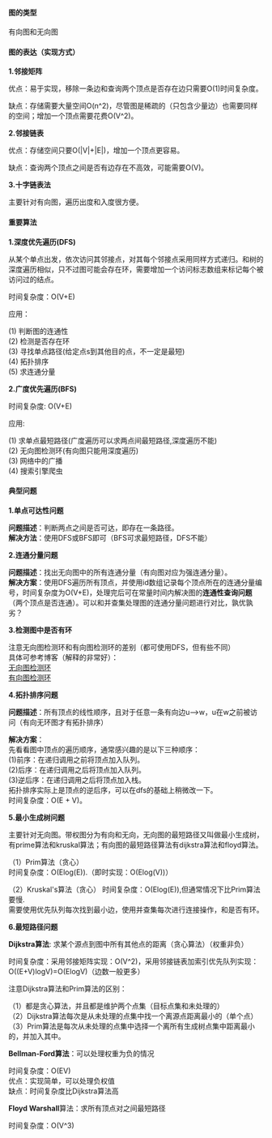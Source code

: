 #### 图的类型
有向图和无向图

#### 图的表达（实现方式）
**1.邻接矩阵**

优点：易于实现，移除一条边和查询两个顶点是否存在边只需要O(1)时间复杂度。

缺点：存储需要大量空间O(n^2)，尽管图是稀疏的（只包含少量边）也需要同样的空间；增加一个顶点需要花费O(V^2)。

**2.邻接链表**

优点：存储空间只要O(|V|+|E|)，增加一个顶点更容易。

缺点：查询两个顶点之间是否有边存在不高效，可能需要O(V)。

**3.十字链表法**

主要针对有向图，遍历出度和入度很方便。

#### 重要算法
**1.深度优先遍历(DFS)**

从某个单点出发，依次访问其邻接点，对其每个邻接点采用同样方式递归。和树的深度遍历相似，只不过图可能会存在环，需要增加一个访问标志数组来标记每个被访问过的结点。

时间复杂度：O(V+E)

应用：

(1) 判断图的连通性 <br/>
(2) 检测是否存在环 <br/>
(3) 寻找单点路径(给定点s到其他目的点，不一定是最短) <br/>
(4) 拓扑排序 <br/>
(5) 求连通分量


**2.广度优先遍历(BFS)**

时间复杂度: O(V+E)

应用:

(1) 求单点最短路径(广度遍历可以求两点间最短路径,深度遍历不能) <br/>
(2) 无向图检测环(有向图只能用深度遍历) <br/>
(3) 网络中的广播 <br/>
(4) 搜索引擎爬虫

#### 典型问题

**1.单点可达性问题**

**问题描述**：判断两点之间是否可达，即存在一条路径。<br/>
**解决方法**：使用DFS或BFS即可（BFS可求最短路径，DFS不能）

**2.连通分量问题**

**问题描述**：找出无向图中的所有连通分量（有向图对应为强连通分量）。<br/>
**解决方案**：使用DFS遍历所有顶点，并使用id数组记录每个顶点所在的连通分量编号，时间复杂度为O(V+E)，处理完后可在常量时间内解决图的**连通性查询问题**（两个顶点是否连通）。可以和并查集处理图的连通分量问题进行对比，孰优孰劣？

**3.检测图中是否有环**

注意无向图检测环和有向图检测环的差别（都可使用DFS，但有些不同） <br/>
具体可参考博客（解释的非常好）：<br/>
[无向图检测环](http://shmilyaw-hotmail-com.iteye.com/blog/2113093) <br/>
[有向图检测环](http://shmilyaw-hotmail-com.iteye.com/blog/2116275)

**4.拓扑排序问题**

**问题描述**：所有顶点的线性顺序，且对于任意一条有向边u-->w，u在w之前被访问（有向无环图才有拓扑排序）

**解决方案**：<br/>
先看看图中顶点的遍历顺序，通常感兴趣的是以下三种顺序：<br/>
(1)前序：在递归调用之前将顶点加入队列。<br/>
(2)后序：在递归调用之后将顶点加入队列。<br/>
(3)逆后序：在递归调用之后将顶点加入栈。<br/>
拓扑排序实际上是顶点的逆后序，可以在dfs的基础上稍微改一下。<br/>
时间复杂度：O(E + V)。

**5.最小生成树问题**

主要针对无向图。带权图分为有向和无向，无向图的最短路径又叫做最小生成树，有prime算法和kruskal算法；有向图的最短路径算法有dijkstra算法和floyd算法。

（1）Prim算法（贪心） <br/>
 时间复杂度：O(Elog(E)).（即时实现：O(Elog(V))）

（2）Kruskal's算法（贪心）
 时间复杂度：O(Elog(E)),但通常情况下比Prim算法要慢.<br/>
 需要使用优先队列每次找到最小边，使用并查集每次进行连接操作，和是否有环。

**6.最短路径问题**

 **Dijkstra算法**: 求某个源点到图中所有其他点的距离（贪心算法）（权重非负）

 时间复杂度：采用邻接矩阵实现：O(V^2)，采用邻接链表加索引优先队列实现：O((E+V)logV)=O(ElogV)（边数一般更多）

 注意Dijkstra算法和Prim算法的区别：

 （1）都是贪心算法，并且都是维护两个点集（目标点集和未处理的） <br/>
 （2）Dijkstra算法每次是从未处理的点集中找一个离源点距离最小的（单个点） <br/>
 （3）Prim算法是每次从未处理的点集中选择一个离所有生成树点集中距离最小的，并加入其中。

 **Bellman-Ford算法**：可以处理权重为负的情况

 时间复杂度：O(EV) <br/>
 优点：实现简单，可以处理负权值 <br/>
 缺点：时间复杂度比Dijkstra算法高

 **Floyd Warshall**算法：求所有顶点对之间最短路径

 时间复杂度：O(V^3)